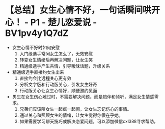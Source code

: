 # 【总结】女生心情不好，一句话瞬间哄开心！ - P1 - 楚儿恋爱说 - BV1pv4y1Q7dZ

-   女生心情不好时如何安慰
    1.  入门级选手常问女生怎么了，无效安慰
    2.  转变女生情绪后再解决问题，让女生笑
    3.  精通级选手产生共情，引导暧昧话题，升级关系
-   精通级选手直接约女生出来
    1.  直接约会比远程关心更有效
    2.  分析文字版和行动版关心，引发女生好奇
    3.  行动版关心让女生心情好，顺便邀约见面
-   男生在女生伤心难过时，不需要解决问题，而是陪伴和倾听，满足女生情感需求。
    1.  兄弟们应该陪女生一起疯一起闹，让女生忘记伤心的事情。
    2.  通过关心和照顾女生的情绪，让女生觉得你很在乎她。
    3.  如果需要学习聊天技巧或解决恋爱问题，可以添加微信cxl388寻求帮助。